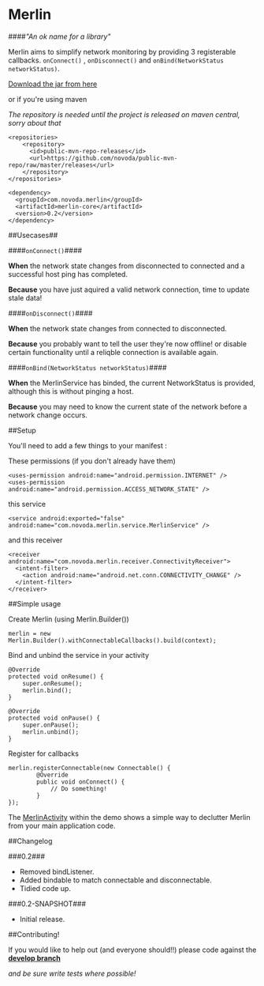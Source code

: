 Merlin
======

####*"An ok name for a library"*


Merlin aims to simplify network monitoring by providing 3 registerable callbacks. 
`onConnect()` , `onDisconnect()` and `onBind(NetworkStatus networkStatus)`.

[Download the jar from here]()

or if you're using maven

*The repository is needed until the project is released on maven central, sorry about that*

    <repositories>
        <repository>
          <id>public-mvn-repo-releases</id>
          <url>https://github.com/novoda/public-mvn-repo/raw/master/releases</url>
        </repository>
    </repositories>

    <dependency>
      <groupId>com.novoda.merlin</groupId>
      <artifactId>merlin-core</artifactId>
      <version>0.2</version>
    </dependency>
    

##Usecases##

####`onConnect()`####

**When** the network state changes from disconnected to connected and a successful host ping has completed.

**Because** you have just aquired a valid network connection, time to update stale data!

####`onDisconnect()`####

**When** the network state changes from connected to disconnected.

**Because** you probably want to tell the user they're now offline! or disable certain functionality until a reliqble connection is available again.

####`onBind(NetworkStatus networkStatus)`####

**When** the MerlinService has binded, the current NetworkStatus is provided, although this is without pinging a host. 

**Because** you may need to know the current state of the network before a network change occurs. 


##Setup

You'll need to add a few things to your manifest :

These permissions (if you don't already have them)

    <uses-permission android:name="android.permission.INTERNET" />
    <uses-permission android:name="android.permission.ACCESS_NETWORK_STATE" />

this service

    <service android:exported="false" android:name="com.novoda.merlin.service.MerlinService" />

and this receiver

    <receiver android:name="com.novoda.merlin.receiver.ConnectivityReceiver">
      <intent-filter>
        <action android:name="android.net.conn.CONNECTIVITY_CHANGE" />
      </intent-filter>
    </receiver>

##Simple usage

Create Merlin (using Merlin.Builder())

    merlin = new Merlin.Builder().withConnectableCallbacks().build(context);

Bind and unbind the service in your activity

    @Override
    protected void onResume() {
        super.onResume();
        merlin.bind();
    }

    @Override
    protected void onPause() {
        super.onPause();
        merlin.unbind();
    }

Register for callbacks

    merlin.registerConnectable(new Connectable() {
            @Override
            public void onConnect() {
                // Do something!
            }
    });
    
The [MerlinActivity](https://github.com/novoda/merlin/blob/master/demo/src/com/novoda/demo/presentation/base/MerlinActivity.java) within the demo shows a simple way to declutter Merlin from your main application code.    

##Changelog

###0.2###
  - Removed bindListener.
  - Added bindable to match connectable and disconnectable.  
  - Tidied code up.

###0.2-SNAPSHOT###
  - Initial release.


##Contributing!

If you would like to help out (and everyone should!!) please code against the **[develop branch](https://github.com/novoda/merlin/tree/develop)** 

*and be sure write tests where possible!*

